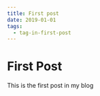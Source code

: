 ```yaml
---
title: First post
date: 2019-01-01
tags:
  - tag-in-first-post
---
```


# First Post

This is the first post in my blog
